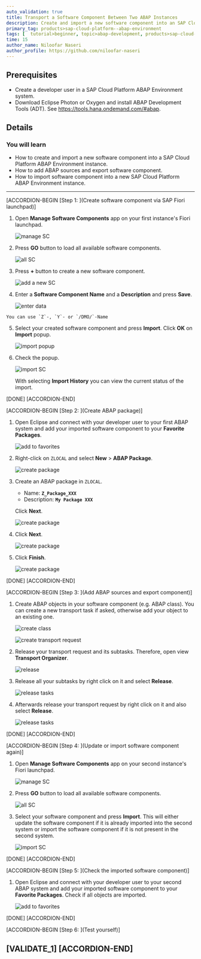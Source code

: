 ```yaml
---
auto_validation: true
title: Transport a Software Component Between Two ABAP Instances
description: Create and import a new software component into an SAP Cloud Platform ABAP Environment instance, add ABAP sources and export it to a new SAP Cloud Platform ABAP Environment instance.
primary_tag: products>sap-cloud-platform--abap-environment
tags: [  tutorial>beginner, topic>abap-development, products>sap-cloud-platform ]
time: 15
author_name: Niloofar Naseri
author_profile: https://github.com/niloofar-naseri
---
```


## Prerequisites  
 - Create a developer user in a SAP Cloud Platform ABAP Environment system.
 - Download Eclipse Photon or Oxygen and install ABAP Development Tools (ADT). See <https://tools.hana.ondemand.com/#abap>.

## Details
### You will learn  
  - How to create and import a new software component into a SAP Cloud Platform ABAP Environment instance.
  - How to add ABAP sources and export software component.
  - How to import software component into a new SAP Cloud Platform ABAP Environment instance.

---

[ACCORDION-BEGIN [Step 1: ](Create software component via SAP Fiori launchpad)]
  1. Open **Manage Software Components** app on your first instance's Fiori launchpad.

      ![manage SC](SC1.png)

  2. Press **GO** button to load all available software components.

      ![all SC](SC2.png)

  3. Press **+** button to create a new software component.

      ![add a new SC](SC3.png)

  4. Enter a **Software Component Name** and a **Description** and press **Save**.

      ![enter data](SC4.png)

    You can use `Z`-, `Y`- or `/DMO/`-Name

  5. Select your created software component and press **Import**. Click **OK** on **Import** popup.

      ![import popup](SC6.png)

  6. Check the popup.

      ![import SC](SC5.png)

      With selecting **Import History** you can view the current status of the import.

[DONE]
[ACCORDION-END]

[ACCORDION-BEGIN [Step 2: ](Create ABAP package)]
  1. Open Eclipse and connect with your developer user to your first ABAP system and add your imported software component to your **Favorite Packages**.

      ![add to favorites](eclipse1.png)

  2. Right-click on `ZLOCAL` and select **New** > **ABAP Package**.

      ![create package](package.png)

  3. Create an ABAP package in `ZLOCAL`.
      - Name: **`Z_Package_XXX`**
      - Description: **`My Package XXX`**

      Click **Next**.    

      ![create package](package2.png)

  4. Click **Next**.

      ![create package](package3.png)     

  5. Click **Finish**.

      ![create package](package4.png)  

[DONE]
[ACCORDION-END]

  [ACCORDION-BEGIN [Step 3: ](Add ABAP sources and export component)]

  1. Create ABAP objects in your software component (e.g. ABAP class). You can create a new transport task if asked, otherwise add your object to an existing one.

      ![create class](eclipse2.png)

      ![create transport request](eclipse3.png)

  2. Release your transport request and its subtasks. Therefore, open view **Transport Organizer**.

      ![release](release1.png)

  3. Release all your subtasks by right click on it and select **Release**.

      ![release tasks](release2.png)

  4. Afterwards release your transport request by right click on it and also select **Release**.

      ![release tasks](release3.png)

[DONE]
[ACCORDION-END]

[ACCORDION-BEGIN [Step 4: ](Update or import software component again)]
  1. Open **Manage Software Components** app on your second instance's Fiori launchpad.

      ![manage SC](SC1.png)

  2. Press **GO** button to load all available software components.

      ![all SC](SC2.png)

  3. Select your software component and press **Import**. This will either update the software component if it is already imported into the second system or import the software component if it is not present in the second system.

      ![import SC](SC5.png)

[DONE]
[ACCORDION-END]

[ACCORDION-BEGIN [Step 5: ](Check the imported software component)]
  1. Open Eclipse and connect with your developer user to your second ABAP system and add your imported software component to your **Favorite Packages**. Check if all objects are imported.

      ![add to favorites](eclipse4.png)

[DONE]
[ACCORDION-END]

[ACCORDION-BEGIN [Step 6: ](Test yourself)]

[VALIDATE_1]
[ACCORDION-END]
---
